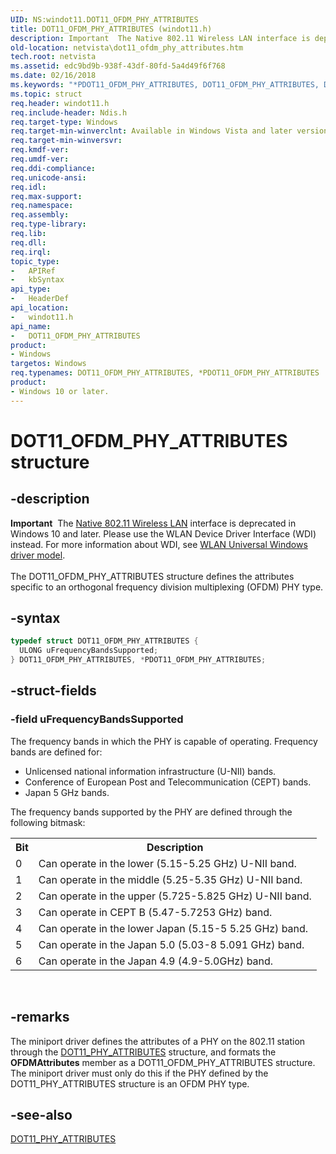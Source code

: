 ```yaml
---
UID: NS:windot11.DOT11_OFDM_PHY_ATTRIBUTES
title: DOT11_OFDM_PHY_ATTRIBUTES (windot11.h)
description: Important  The Native 802.11 Wireless LAN interface is deprecated in Windows 10 and later.
old-location: netvista\dot11_ofdm_phy_attributes.htm
tech.root: netvista
ms.assetid: edc9bd9b-938f-43df-80fd-5a4d49f6f768
ms.date: 02/16/2018
ms.keywords: "*PDOT11_OFDM_PHY_ATTRIBUTES, DOT11_OFDM_PHY_ATTRIBUTES, DOT11_OFDM_PHY_ATTRIBUTES structure [Network Drivers Starting with Windows Vista], Native_802.11_data_types_20b6778d-4037-488b-a99f-304258498618.xml, PDOT11_OFDM_PHY_ATTRIBUTES, PDOT11_OFDM_PHY_ATTRIBUTES structure pointer [Network Drivers Starting with Windows Vista], netvista.dot11_ofdm_phy_attributes, windot11/DOT11_OFDM_PHY_ATTRIBUTES, windot11/PDOT11_OFDM_PHY_ATTRIBUTES"
ms.topic: struct
req.header: windot11.h
req.include-header: Ndis.h
req.target-type: Windows
req.target-min-winverclnt: Available in Windows Vista and later versions of the Windows operating   systems.
req.target-min-winversvr:
req.kmdf-ver:
req.umdf-ver:
req.ddi-compliance:
req.unicode-ansi:
req.idl:
req.max-support:
req.namespace:
req.assembly:
req.type-library:
req.lib:
req.dll:
req.irql:
topic_type:
-	APIRef
-	kbSyntax
api_type:
-	HeaderDef
api_location:
-	windot11.h
api_name:
-	DOT11_OFDM_PHY_ATTRIBUTES
product:
- Windows
targetos: Windows
req.typenames: DOT11_OFDM_PHY_ATTRIBUTES, *PDOT11_OFDM_PHY_ATTRIBUTES
product:
- Windows 10 or later.
---
```


# DOT11_OFDM_PHY_ATTRIBUTES structure


## -description


<div class="alert"><b>Important</b>  The <a href="https://msdn.microsoft.com/library/windows/hardware/ff560689">Native 802.11 Wireless LAN</a> interface is deprecated in Windows 10 and later. Please use the WLAN Device Driver Interface (WDI) instead. For more information about WDI, see <a href="https://msdn.microsoft.com/6EF92E34-7BC9-465E-B05D-2BCB29165A18">WLAN Universal Windows driver model</a>.</div><div> </div>The DOT11_OFDM_PHY_ATTRIBUTES structure defines the attributes specific to an orthogonal frequency
  division multiplexing (OFDM) PHY type.


## -syntax


```cpp
typedef struct DOT11_OFDM_PHY_ATTRIBUTES {
  ULONG uFrequencyBandsSupported;
} DOT11_OFDM_PHY_ATTRIBUTES, *PDOT11_OFDM_PHY_ATTRIBUTES;
```


## -struct-fields




### -field uFrequencyBandsSupported

The frequency bands in which the PHY is capable of operating. Frequency bands are defined for:


<ul>
<li>
Unlicensed national information infrastructure (U-NII) bands.

</li>
<li>
Conference of European Post and Telecommunication (CEPT) bands.

</li>
<li>
Japan 5 GHz bands.

</li>
</ul>
The frequency bands supported by the PHY are defined through the following bitmask:

<table>
<tr>
<th>Bit</th>
<th>Description</th>
</tr>
<tr>
<td>
0

</td>
<td>
Can operate in the lower (5.15-5.25 GHz) U-NII band.

</td>
</tr>
<tr>
<td>
1

</td>
<td>
Can operate in the middle (5.25-5.35 GHz) U-NII band.

</td>
</tr>
<tr>
<td>
2

</td>
<td>
Can operate in the upper (5.725-5.825 GHz) U-NII band.

</td>
</tr>
<tr>
<td>
3

</td>
<td>
Can operate in CEPT B (5.47-5.7253 GHz) band.

</td>
</tr>
<tr>
<td>
4

</td>
<td>
Can operate in the lower Japan (5.15-5 5.25 GHz) band.

</td>
</tr>
<tr>
<td>
5

</td>
<td>
Can operate in the Japan 5.0 (5.03-8 5.091 GHz) band.

</td>
</tr>
<tr>
<td>
6

</td>
<td>
Can operate in the Japan 4.9 (4.9-5.0GHz) band.

</td>
</tr>
</table>
 


## -remarks



The miniport driver defines the attributes of a PHY on the 802.11 station through the
    <a href="..\windot11\ns-windot11-dot11_phy_attributes.md">DOT11_PHY_ATTRIBUTES</a> structure, and
    formats the
    <b>OFDMAttributes</b> member as a DOT11_OFDM_PHY_ATTRIBUTES structure. The miniport driver must only do this
    if the PHY defined by the DOT11_PHY_ATTRIBUTES structure is an OFDM PHY type.




## -see-also

<a href="..\windot11\ns-windot11-dot11_phy_attributes.md">DOT11_PHY_ATTRIBUTES</a>



 

 


